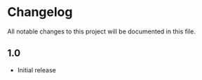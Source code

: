 # Changelog

All notable changes to this project will be documented in this file.

## 1.0

- Initial release
